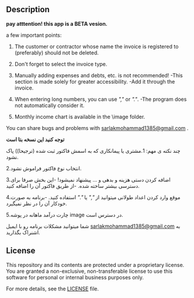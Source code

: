 ## Description
**pay atttention! this app is a BETA vesion.**

a few important points:
  1. The customer or contractor whose name the invoice is registered to (preferably) should not be deleted.

2. Don't forget to select the invoice type.

3. Manually adding expenses and debts, etc. is not recommended!
  -This section is made solely for greater accessibility.
  -Add it through the invoice.

4. When entering long numbers, you can use *","* or *"."*.
  -The program does not automatically consider it.

5. Monthly income chart is available in the \image folder.

You can share bugs and problems with sarlakmohammad1385@gmail.com .

**توجه کنید این نسخه بتا است**

چند نکته ی مهم:
1.مشتری یا پیمانکاری که به اسمش فاکتور ثبت شده (ترجیحا)) پاک نشود.

2.انتخاب نوع فاکتور فراموش نشود.

3.اضافه کردن دستی هزینه و بدهی و ... پیشنهاد نمیشود!
  -این بخش صرفا برای دسترسی بیشتر ساخته شده.
  -از طریق فاکتور آن را اضافه کنید.

4.موقع وارد کردن اعداد طولانی میتوانید از *","* یا *"."* استفاده کنید.
  -برنامه به صورت خودکار آن را در نظر نمیگیرد.

5.چارت درآمد ماهانه در پوشه image در دسترس است.

  شما میتوانید مشکلات برنامه رو با ایمیل sarlakmohammad1385@gmail.com به اشنراک بگذارید.

## License

This repository and its contents are protected under a proprietary license. 
You are granted a non-exclusive, non-transferable license to use this software 
for personal or internal business purposes only. 

For more details, see the [LICENSE](LICENSE) file.
